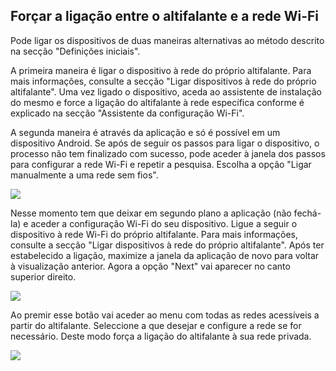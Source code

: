 ## Forçar a ligação entre o altifalante e a rede Wi-Fi

Pode ligar os dispositivos de duas maneiras alternativas ao método descrito na secção "Definições iniciais".

A primeira maneira é ligar o dispositivo à rede do próprio altifalante. Para mais informações, consulte a secção "Ligar dispositivos à rede do próprio altifalante". Uma vez ligado o dispositivo, aceda ao assistente de instalação do mesmo e force a ligação do altifalante à rede específica conforme é explicado na secção "Assistente da configuração Wi-Fi".

A segunda maneira é através da aplicação e só é possível em um dispositivo Android. Se após de seguir os passos para ligar o dispositivo, o processo não tem finalizado com sucesso, pode aceder à janela dos passos para configurar a rede Wi-Fi e repetir a pesquisa. Escolha a opção "Ligar manualmente a uma rede sem fios".

![](http://static.energysistem.com/images/manuals/42677/56ebd56037e20.jpg)

Nesse momento tem que deixar em segundo plano a aplicação (não fechá-la) e aceder a configuração Wi-Fi do seu dispositivo. Ligue a seguir o dispositivo à rede Wi-Fi do próprio altifalante. Para mais informações, consulte a secção "Ligar dispositivos à rede do próprio altifalante". Após ter estabelecido a ligação, maximize a janela da aplicação de novo para voltar à visualização anterior. Agora a opção "Next" vai aparecer no canto superior direito. 

![](http://static.energysistem.com/images/manuals/42677/56ebd49756331.jpg)

Ao premir esse botão vai aceder ao menu com todas as redes acessíveis a partir do altifalante. Seleccione a que desejar e configure a rede se for necessário. Deste modo força a ligação do altifalante à sua rede privada.

![](http://static.energysistem.com/images/manuals/42677/56ebd49336cac.jpg)

